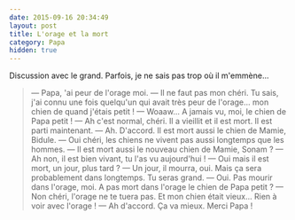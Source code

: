 ```yaml
---
date: 2015-09-16 20:34:49
layout: post
title: L'orage et la mort
category: Papa
hidden: true
---
```


Discussion avec le grand. Parfois, je ne sais pas trop où il m'emmène...

> —  Papa, 'ai peur de l'orage moi.
> —  Il ne faut pas mon chéri. Tu sais, j'ai connu une fois quelqu'un qui avait très peur de l'orage... mon chien de quand j'étais petit !
> —  Woaaw... A jamais vu, moi, le chien de Papa petit !
> —  Ah c'est normal, chéri. Il a vieillit et il est mort. Il est parti maintenant.
> —  Ah. D'accord. Il est mort aussi le chien de Mamie, Bidule.
> —  Oui chéri, les chiens ne vivent pas aussi longtemps que les hommes.
> —  Il est mort aussi le nouveau chien de Mamie, Sonam ?
> —  Ah non, il est bien vivant, tu l'as vu aujourd'hui !
> —  Oui mais il est mort, un jour, plus tard ?
> —  Un jour, il mourra, oui. Mais ça sera probablement dans longtemps. Tu seras grand.
> —  Oui. Pas mourir dans l'orage, moi. A pas mort dans l'orage le chien de Papa petit ?
> —  Non chéri, l'orage ne te tuera pas. Et mon chien était vieux... Rien à voir avec l'orage !
> —  Ah d'accord. Ça va mieux. Merci Papa !

